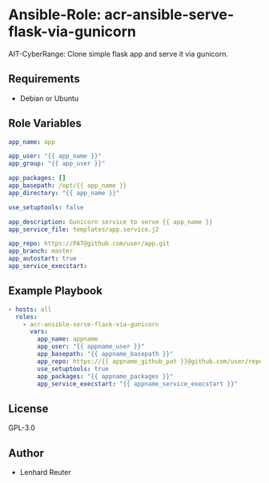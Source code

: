 # Ansible-Role: acr-ansible-serve-flask-via-gunicorn

AIT-CyberRange: Clone simple flask app and serve it via gunicorn. 


## Requirements

- Debian or Ubuntu 

## Role Variables

```yaml
app_name: app

app_user: "{{ app_name }}"
app_group: "{{ app_user }}"

app_packages: []
app_basepath: /opt/{{ app_name }}
app_directory: "{{ app_name }}"

use_setuptools: false

app_description: Gunicorn service to serve {{ app_name }}
app_service_file: templates/app.service.j2

app_repo: https://PAT@github.com/user/app.git
app_branch: master
app_autostart: true
app_service_execstart:
```

## Example Playbook

```yaml
- hosts: all
  roles:
    - acr-ansible-serve-flask-via-gunicorn
      vars:
        app_name: appname
        app_user: "{{ appname_user }}"
        app_basepath: "{{ appname_basepath }}"
        app_repo: https://{{ appname_github_pat }}@github.com/user/repo.git
        use_setuptools: true
        app_packages: "{{ appname_packages }}"
        app_service_execstart: "{{ appname_service_execstart }}"
```

## License

GPL-3.0

## Author

- Lenhard Reuter